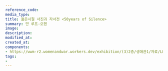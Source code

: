 ```yaml
---
reference_code:
media_type:
title: 젊은시절 사진과 자서전 <50years of Silence>
summary: 얀 루프-오헨
image:
description:
modified_at:
created_at:
components:
- https://wwm-r2.womenandwar.workers.dev/exhibition/(3)2층/생애관1/자료/LHS_7023.jpg
tags:
-
---
```


